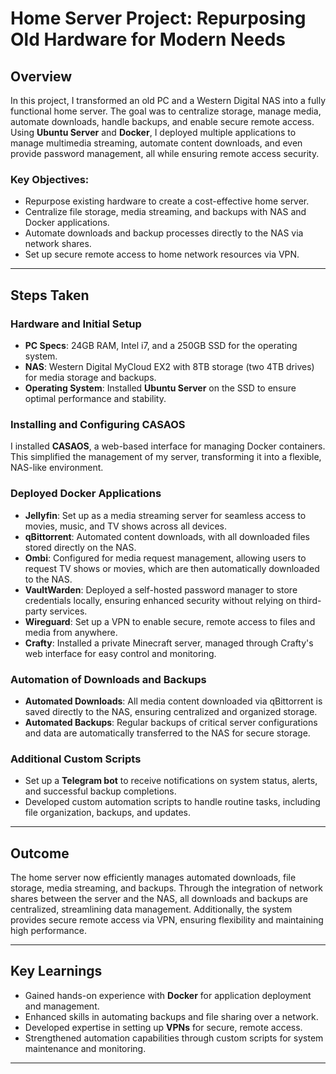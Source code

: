 # Home Server Project: Repurposing Old Hardware for Modern Needs

## Overview

In this project, I transformed an old PC and a Western Digital NAS into a fully functional home server. The goal was to centralize storage, manage media, automate downloads, handle backups, and enable secure remote access. Using **Ubuntu Server** and **Docker**, I deployed multiple applications to manage multimedia streaming, automate content downloads, and even provide password management, all while ensuring remote access security.

### Key Objectives:

- Repurpose existing hardware to create a cost-effective home server.
- Centralize file storage, media streaming, and backups with NAS and Docker applications.
- Automate downloads and backup processes directly to the NAS via network shares.
- Set up secure remote access to home network resources via VPN.

---

## Steps Taken

### Hardware and Initial Setup

- **PC Specs**: 24GB RAM, Intel i7, and a 250GB SSD for the operating system.
- **NAS**: Western Digital MyCloud EX2 with 8TB storage (two 4TB drives) for media storage and backups.
- **Operating System**: Installed **Ubuntu Server** on the SSD to ensure optimal performance and stability.

### Installing and Configuring CASAOS

I installed **CASAOS**, a web-based interface for managing Docker containers. This simplified the management of my server, transforming it into a flexible, NAS-like environment.

### Deployed Docker Applications

- **Jellyfin**: Set up as a media streaming server for seamless access to movies, music, and TV shows across all devices.
- **qBittorrent**: Automated content downloads, with all downloaded files stored directly on the NAS.
- **Ombi**: Configured for media request management, allowing users to request TV shows or movies, which are then automatically downloaded to the NAS.
- **VaultWarden**: Deployed a self-hosted password manager to store credentials locally, ensuring enhanced security without relying on third-party services.
- **Wireguard**: Set up a VPN to enable secure, remote access to files and media from anywhere.
- **Crafty**: Installed a private Minecraft server, managed through Crafty's web interface for easy control and monitoring.

### Automation of Downloads and Backups

- **Automated Downloads**: All media content downloaded via qBittorrent is saved directly to the NAS, ensuring centralized and organized storage.
- **Automated Backups**: Regular backups of critical server configurations and data are automatically transferred to the NAS for secure storage.

### Additional Custom Scripts

- Set up a **Telegram bot** to receive notifications on system status, alerts, and successful backup completions.
- Developed custom automation scripts to handle routine tasks, including file organization, backups, and updates.

---

## Outcome

The home server now efficiently manages automated downloads, file storage, media streaming, and backups. Through the integration of network shares between the server and the NAS, all downloads and backups are centralized, streamlining data management. Additionally, the system provides secure remote access via VPN, ensuring flexibility and maintaining high performance.

---

## Key Learnings

- Gained hands-on experience with **Docker** for application deployment and management.
- Enhanced skills in automating backups and file sharing over a network.
- Developed expertise in setting up **VPNs** for secure, remote access.
- Strengthened automation capabilities through custom scripts for system maintenance and monitoring.

---
